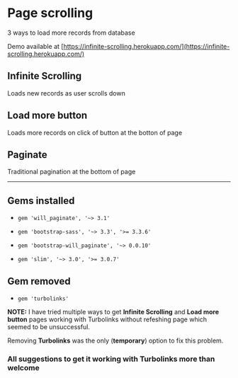# Page scrolling
3 ways to load more records from database

Demo available at [https://infinite-scrolling.herokuapp.com/](https://infinite-scrolling.herokuapp.com/)

## Infinite Scrolling
Loads new records as user scrolls down

## Load more button
Loads more records on click of button at the botton of page

## Paginate
Traditional pagination at the bottom of page

---

## Gems installed

* `gem 'will_paginate', '~> 3.1'`

* `gem 'bootstrap-sass', '~> 3.3', '>= 3.3.6'`

* `gem 'bootstrap-will_paginate', '~> 0.0.10'`

* `gem 'slim', '~> 3.0', '>= 3.0.7'`

## Gem removed

* `gem 'turbolinks'`

**NOTE:** I have tried multiple ways to get **Infinite Scrolling** and **Load more button** pages working with Turbolinks without refeshing page which seemed to be unsuccessful.

Removing **Turbolinks** was the only (**temporary**) option to fix this problem.

### All suggestions to get it working with Turbolinks more than welcome






